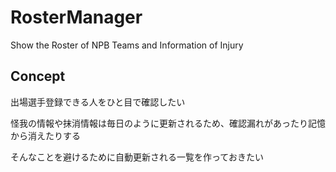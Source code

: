 # RosterManager
Show the Roster of NPB Teams and Information of Injury

## Concept
出場選手登録できる人をひと目で確認したい

怪我の情報や抹消情報は毎日のように更新されるため、確認漏れがあったり記憶から消えたりする

そんなことを避けるために自動更新される一覧を作っておきたい
